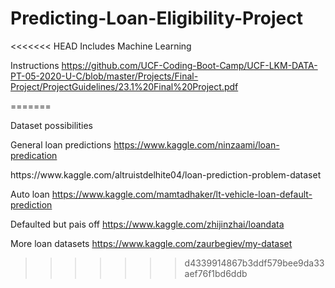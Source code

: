# Predicting-Loan-Eligibility-Project
<<<<<<< HEAD
Includes Machine Learning



Instructions
https://github.com/UCF-Coding-Boot-Camp/UCF-LKM-DATA-PT-05-2020-U-C/blob/master/Projects/Final-Project/ProjectGuidelines/23.1%20Final%20Project.pdf


=======

Dataset possibilities

General loan predictions
https://www.kaggle.com/ninzaami/loan-predication
<p>    </p>
https://www.kaggle.com/altruistdelhite04/loan-prediction-problem-dataset



Auto loan
https://www.kaggle.com/mamtadhaker/lt-vehicle-loan-default-prediction

Defaulted but pais off 
https://www.kaggle.com/zhijinzhai/loandata


More loan datasets
https://www.kaggle.com/zaurbegiev/my-dataset
>>>>>>> d4339914867b3ddf579bee9da33aef76f1bd6ddb
